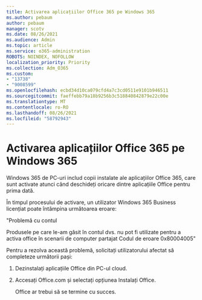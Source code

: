 ```yaml
---
title: Activarea aplicațiilor Office 365 pe Windows 365
ms.author: pebaum
author: pebaum
manager: scotv
ms.date: 08/26/2021
ms.audience: Admin
ms.topic: article
ms.service: o365-administration
ROBOTS: NOINDEX, NOFOLLOW
localization_priority: Priority
ms.collection: Adm_O365
ms.custom:
- "13738"
- "9008599"
ms.openlocfilehash: ecbd34d10ca079cfd4a7c3cd0511e9101b946511
ms.sourcegitcommit: faeffebb79a18b9256b3c518840842879e22c00e
ms.translationtype: MT
ms.contentlocale: ro-RO
ms.lasthandoff: 08/26/2021
ms.locfileid: "58792943"
---
```

# <a name="activating-office-365-applications-on-windows-365-pcs"></a>Activarea aplicațiilor Office 365 pe Windows 365

Windows 365 de PC-uri includ copii instalate ale aplicațiilor Office 365, care sunt activate atunci când deschideți oricare dintre aplicațiile Office pentru prima dată.

În timpul procesului de activare, un utilizator Windows 365 Business licențiat poate întâmpina următoarea eroare:

"Problemă cu contul

Produsele pe care le-am găsit în contul dvs. nu pot fi utilizate pentru a activa office în scenarii de computer partajat Codul de eroare 0x80004005"

Pentru a rezolva această problemă, solicitați utilizatorului afectat să completeze următorii pași: 

1. Dezinstalați aplicațiile Office din PC-ul cloud.
1. Accesați Office.com și selectați opțiunea Instalați Office.

    Office ar trebui să se termine cu succes.

